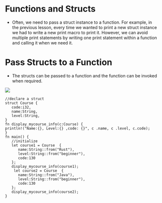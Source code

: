 # Functions and Structs
- Often, we need to pass a struct instance to a function. For example, in the previous lesson, every time we wanted to print a 
new struct instance we had to write a new print macro to print it. However, we can avoid multiple print statements by writing one print 
statement within a function and calling it when we need it.

# Pass Structs to a Function 
- The structs can be passed to a function and the function can be invoked when required.

![](https://raw.githubusercontent.com/sangam14/RustLabs/master/img/pass-struct-fn.png)

```
//declare a struct
struct Course {
   code:i32,
   name:String,
   level:String, 
}
fn display_mycourse_info(c:Course) {
println!("Name:{}, Level:{} ,code: {}", c .name, c .level, c.code);
}
fn main() {
   //initialize
   let course1 = Course  {
      name:String::from("Rust"),
      level:String::from("beginner"),
      code:130
   };
   display_mycourse_info(course1);
    let course2 = Course  {
      name:String::from("Java"),
      level:String::from("beginner"),
      code:130
   };
   display_mycourse_info(course2);
}

```


